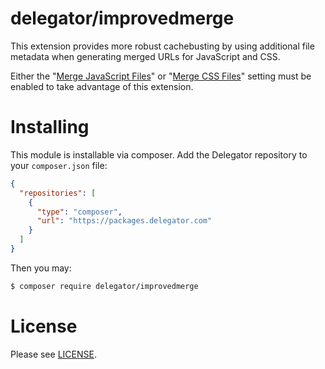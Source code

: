 # delegator/improvedmerge

This extension provides more robust cachebusting by using additional
file metadata when generating merged URLs for JavaScript and CSS.

Either the "[Merge JavaScript Files][merge-js]" or
"[Merge CSS Files][merge-css]" setting must be enabled to take advantage of this
extension.

# Installing

This module is installable via composer. Add the Delegator repository to your
`composer.json` file:

```json
{
  "repositories": [
    {
      "type": "composer",
      "url": "https://packages.delegator.com"
    }
  ]
}
```

Then you may:

```bash
$ composer require delegator/improvedmerge
```

# License

Please see [LICENSE][license].

[license]: LICENSE
[merge-css]: http://docs.magento.com/m1/ce/user_guide/design/merge-css.html
[merge-js]: http://docs.magento.com/m1/ce/user_guide/design/merge-javascript.html
